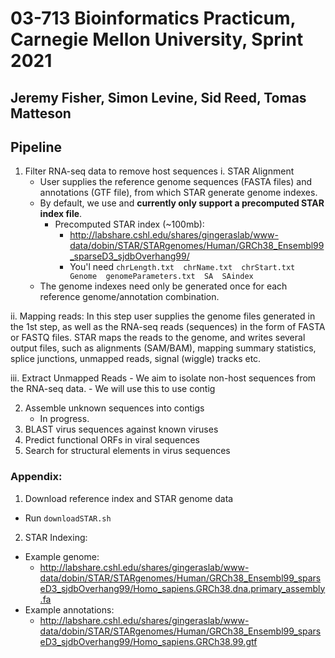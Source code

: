 # 03-713 Bioinformatics Practicum, Carnegie Mellon University, Sprint 2021
## Jeremy Fisher, Simon Levine, Sid Reed, Tomas Matteson
## Pipeline

1. Filter RNA-seq data to remove host sequences
   i. STAR Alignment
    - User supplies the reference genome sequences (FASTA files) and annotations (GTF file), from which STAR generate genome indexes.
    - By default, we use and **currently only support a precomputed STAR index file**.
      - Precomputed STAR index (~100mb):
        - http://labshare.cshl.edu/shares/gingeraslab/www-data/dobin/STAR/STARgenomes/Human/GRCh38_Ensembl99_sparseD3_sjdbOverhang99/
        - You'l need `chrLength.txt  chrName.txt  chrStart.txt  Genome  genomeParameters.txt  SA  SAindex`
    - The genome indexes need only be generated once for each reference genome/annotation combination.
  
  ii. Mapping reads: In this step user supplies the genome files generated in the 1st step, as well as the RNA-seq reads (sequences) in the form of FASTA or FASTQ files. STAR maps the reads to the genome, and writes several output files, such as alignments (SAM/BAM), mapping summary statistics, splice junctions, unmapped reads, signal (wiggle) tracks etc.

  iii. Extract Unmapped Reads
    - We aim to isolate non-host sequences from the RNA-seq data.
    - We will use this to use contig

2. Assemble unknown sequences into contigs
   - In progress.
3. BLAST virus sequences against known viruses
4. Predict functional ORFs in viral sequences
5. Search for structural elements in virus sequences

### Appendix:

1. Download reference index and STAR genome data
  - Run `downloadSTAR.sh`
2. STAR Indexing:
 - Example genome:
     - http://labshare.cshl.edu/shares/gingeraslab/www-data/dobin/STAR/STARgenomes/Human/GRCh38_Ensembl99_sparseD3_sjdbOverhang99/Homo_sapiens.GRCh38.dna.primary_assembly.fa
 - Example annotations:
     - http://labshare.cshl.edu/shares/gingeraslab/www-data/dobin/STAR/STARgenomes/Human/GRCh38_Ensembl99_sparseD3_sjdbOverhang99/Homo_sapiens.GRCh38.99.gtf